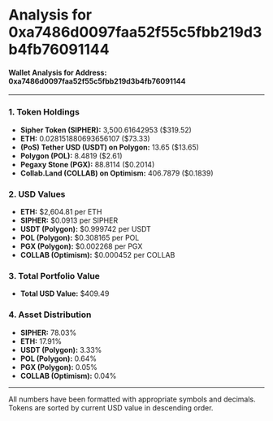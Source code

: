 # Analysis for 0xa7486d0097faa52f55c5fbb219d3b4fb76091144

#### Wallet Analysis for Address: 0xa7486d0097faa52f55c5fbb219d3b4fb76091144

______________________________________________________________________

### 1. Token Holdings

- **Sipher Token (SIPHER):** 3,500.61642953 ($319.52)
- **ETH:** 0.028151880693656107 ($73.33)
- **(PoS) Tether USD (USDT) on Polygon:** 13.65 ($13.65)
- **Polygon (POL):** 8.4819 ($2.61)
- **Pegaxy Stone (PGX):** 88.8114 ($0.2014)
- **Collab.Land (COLLAB) on Optimism:** 406.7879 ($0.1839)

### 2. USD Values

- **ETH:** $2,604.81 per ETH
- **SIPHER:** $0.0913 per SIPHER
- **USDT (Polygon):** $0.999742 per USDT
- **POL (Polygon):** $0.308165 per POL
- **PGX (Polygon):** $0.002268 per PGX
- **COLLAB (Optimism):** $0.000452 per COLLAB

### 3. Total Portfolio Value

- **Total USD Value:** $409.49

### 4. Asset Distribution

- **SIPHER:** 78.03%
- **ETH:** 17.91%
- **USDT (Polygon):** 3.33%
- **POL (Polygon):** 0.64%
- **PGX (Polygon):** 0.05%
- **COLLAB (Optimism):** 0.04%

______________________________________________________________________

All numbers have been formatted with appropriate symbols and decimals. Tokens are sorted by current USD value in descending order.
